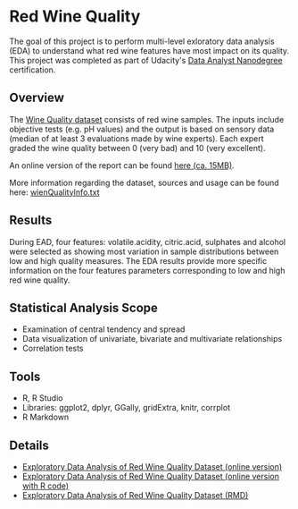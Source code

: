 # Red Wine Quality
The goal of this project is to perform multi-level exloratory data analysis (EDA) to understand what red wine features have most impact on its quality. This project was completed as part of Udacity's [Data Analyst Nanodegree](https://eu.udacity.com/course/data-analyst-nanodegree--nd002) certification.

## Overview
The [Wine Quality dataset](https://github.com/ksatola/Red-Wine-Quality/blob/master/wineQualityReds.csv) consists of red wine samples. The inputs include objective tests (e.g. pH values) and the output is based on sensory data (median of at least 3 evaluations made by wine experts). Each expert graded the wine quality between 0 (very bad) and 10 (very excellent).

An online version of the report can be found [here (ca. 15MB)](https://ksatola.github.io/EDA_RedWineQuality_Final.html).

More information regarding the dataset, sources and usage can be found here: [wienQualityInfo.txt](https://github.com/ksatola/Red-Wine-Quality/blob/master/wineQualityInfo.txt)

## Results
During EAD, four features: volatile.acidity, citric.acid, sulphates and alcohol were selected as showing most variation in sample distributions between low and high quality measures. The EDA results provide more specific information on the four features parameters corresponding to low and high red wine quality.  

## Statistical Analysis Scope
- Examination of central tendency and spread
- Data visualization of univariate, bivariate and multivariate relationships
- Correlation tests

## Tools
- R, R Studio
- Libraries: ggplot2, dplyr, GGally, gridExtra, knitr, corrplot
- R Markdown

## Details
- [Exploratory Data Analysis of Red Wine Quality Dataset (online version)](https://ksatola.github.io/EDA_RedWineQuality_Final.html)
- [Exploratory Data Analysis of Red Wine Quality Dataset (online version with R code)](https://ksatola.github.io/EDA_RedWineQuality_FinalwithCode.html)
- [Exploratory Data Analysis of Red Wine Quality Dataset (RMD)](https://github.com/ksatola/Red-Wine-Quality/blob/master/EDA_RedWineQuality_Final.Rmd)
